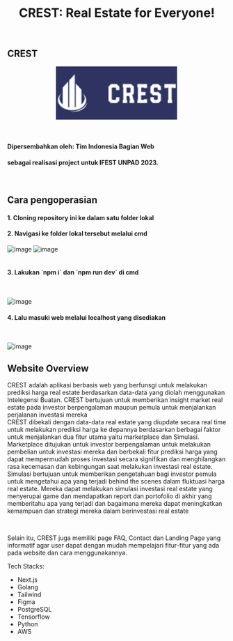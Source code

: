 <h1 align="center">
  <br>
  CREST: Real Estate for Everyone!
  <br>
  <br>
</h1>

## CREST

<p align= "center">
  <img width="280" src="https://github.com/RakaAdmiharfan/CREST/blob/main/client/public/Home/Logo.png">
</p>

<br>
<h4>Dipersembahkan oleh: Tim Indonesia Bagian Web</h4>
<h4>sebagai realisasi project untuk IFEST UNPAD 2023.</h4>
<br>

## Cara pengoperasian
<h4>1. Cloning repository ini ke dalam satu folder lokal</h4>
<h4>2. Navigasi ke folder lokal tersebut melalui cmd</h4>

![image](https://github.com/RakaAdmiharfan/CREST/assets/69570302/610101e2-8bf7-4a45-b28a-e9eaf2d30766)
![image](https://github.com/RakaAdmiharfan/CREST/assets/69570302/58e6e56b-ee00-4039-bedd-b0ac0b0bebdb)
<br>
<br>
<h4>3. Lakukan `npm i` dan `npm run dev` di cmd</h4>
<br>

![image](https://github.com/RakaAdmiharfan/CREST/assets/69570302/516d82d6-618f-4926-a84b-571817451cf5)
<br>
<h4>4. Lalu masuki web melalui localhost yang disediakan</h4>
<br>

![image](https://github.com/RakaAdmiharfan/CREST/assets/69570302/89d2acc3-65b8-46ba-a15b-158ab74c4d84)




## Website Overview
CREST adalah aplikasi berbasis web yang berfunsgi untuk melakukan prediksi harga real estate berdasarkan data-data yang diolah menggunakan Intelegensi Buatan. CREST bertujuan untuk memberikan insight market real estate pada investor berpengalaman maupun pemula untuk menjalankan perjalanan investasi mereka
<br>
CREST dibekali dengan data-data real estate yang diupdate secara real time untuk melakukan prediksi harga ke depannya berdasarkan berbagai faktor untuk menjalankan dua fitur utama yaitu marketplace dan Simulasi.
<br>
Marketplace ditujukan untuk investor berpengalaman untuk melakukan pembelian untuk investasi mereka dan berbekali fitur prediksi harga yang dapat mempermudah proses investasi secara signifikan dan menghilangkan rasa kecemasan dan kebingungan saat melakukan investasi real estate.
<br>
Simulasi bertujuan untuk memberikan pengetahuan bagi investor pemula untuk mengetahui apa yang terjadi behind the scenes dalam fluktuasi harga real estate. Mereka dapat melakukan simulasi investasi real estate yang menyerupai game dan mendapatkan report dan portofolio di akhir yang memberitahu apa yang terjadi dan bagaimana mereka dapat meningkatkan kemampuan dan strategi mereka dalam berinvestasi real estate

<br>

Selain itu, CREST juga memiliki page FAQ, Contact dan Landing Page yang informatif agar user dapat dengan mudah mempelajari fitur-fitur yang ada pada website dan cara menggunakannya.

Tech Stacks:

<ul>
  <li>Next.js</li>
  <li>Golang</li>
  <li>Tailwind</li>
  <li>Figma</li>
  <li>PostgreSQL</li>
  <li>Tensorflow</li>
  <li>Python</li>
  <li>AWS</li>
</ul>
